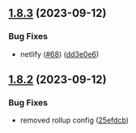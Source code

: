 ## [1.8.3](https://github.com/yann510/ss-search/compare/v1.8.2...v1.8.3) (2023-09-12)


### Bug Fixes

* netlify ([#68](https://github.com/yann510/ss-search/issues/68)) ([dd3e0e6](https://github.com/yann510/ss-search/commit/dd3e0e625412813e6389ef1cb9e1e0c783679797))

## [1.8.2](https://github.com/yann510/ss-search/compare/v1.8.1...v1.8.2) (2023-09-12)


### Bug Fixes

* removed rollup config ([25efdcb](https://github.com/yann510/ss-search/commit/25efdcb3740e7569d4c3f30caf003eaf4b821c65))
